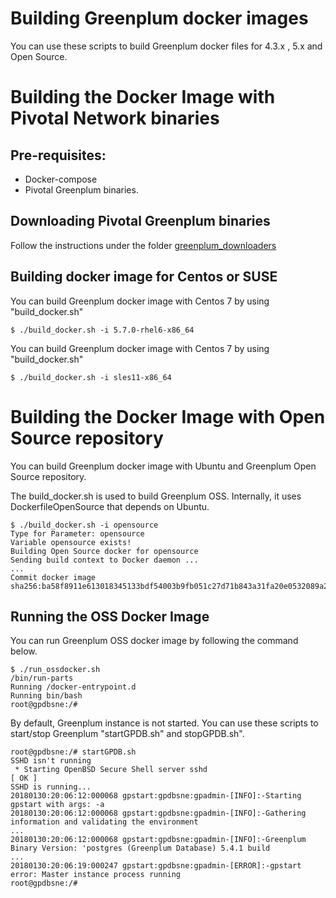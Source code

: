 # Building Greenplum docker images
You can use these scripts to build Greenplum docker files for 4.3.x , 5.x and Open Source.


# Building the Docker Image with Pivotal Network binaries
## Pre-requisites:
- Docker-compose
- Pivotal Greenplum binaries.

## Downloading Pivotal Greenplum binaries
Follow the instructions under the folder [greenplum_downloaders](https://github.com/kongyew/greenplum-downloader/)

## Building docker image for Centos or SUSE
You can build Greenplum docker image with Centos 7 by using "build_docker.sh"
```
$ ./build_docker.sh -i 5.7.0-rhel6-x86_64
```

You can build Greenplum docker image with Centos 7 by using "build_docker.sh"
```
$ ./build_docker.sh -i sles11-x86_64
```

# Building the Docker Image with Open Source repository
You can build Greenplum docker image with Ubuntu and Greenplum Open Source repository.

The build_docker.sh is used to build Greenplum OSS. Internally, it uses DockerfileOpenSource that depends on Ubuntu.
```
$ ./build_docker.sh -i opensource
Type for Parameter: opensource
Variable opensource exists!
Building Open Source docker for opensource
Sending build context to Docker daemon ...
...
Commit docker image
sha256:ba58f8911e613018345133bdf54003b9fb051c27d71b843a31fa20e0532089a2
```

##  Running the OSS Docker Image
You can run Greenplum OSS docker image by following the command below.
```
$ ./run_ossdocker.sh
/bin/run-parts
Running /docker-entrypoint.d
Running bin/bash
root@gpdbsne:/#
```
By default, Greenplum instance is not started. You can use these scripts to start/stop Greenplum "startGPDB.sh" and stopGPDB.sh".

```
root@gpdbsne:/# startGPDB.sh
SSHD isn't running
 * Starting OpenBSD Secure Shell server sshd                                 [ OK ]
SSHD is running...
20180130:20:06:12:000068 gpstart:gpdbsne:gpadmin-[INFO]:-Starting gpstart with args: -a
20180130:20:06:12:000068 gpstart:gpdbsne:gpadmin-[INFO]:-Gathering information and validating the environment
...
20180130:20:06:12:000068 gpstart:gpdbsne:gpadmin-[INFO]:-Greenplum Binary Version: 'postgres (Greenplum Database) 5.4.1 build
...
20180130:20:06:19:000247 gpstart:gpdbsne:gpadmin-[ERROR]:-gpstart error: Master instance process running
root@gpdbsne:/#
```
